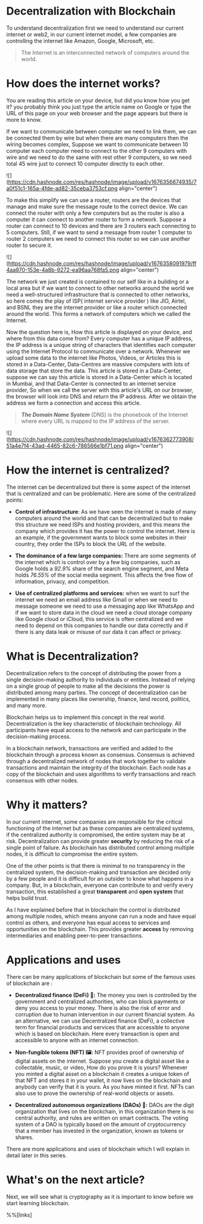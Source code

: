 # Decentralization with Blockchain

To understand decentralization first we need to understand our current internet or web2, in our current internet model, a few companies are controlling the internet like Amazon, Google, Microsoft, etc.

> The Internet is an interconnected network of computers around the world.

# How does the internet works?

You are reading this article on your device, but did you know how you get it? you probably think you just type the article name on Google or type the URL of this page on your web browser and the page appears but there is more to know.

If we want to communicate between computer we need to link them, we can be connected them by wire but when there are many computers then the wiring becomes complex, Suppose we want to communicate between 10 computer each computer need to connect to the other 9 computers with wire and we need to do the same with rest other 9 computers, so we need total 45 wire just to connect 10 computer directly to each other.

![](https://cdn.hashnode.com/res/hashnode/image/upload/v1676356674935/7a0f51c1-165a-4fde-ad82-35ceba3753cf.png align="center")

To make this simplify we can use a router, routers are the devices that manage and make sure the message route to the correct device. We can connect the router with only a few computers but as the router is also a computer it can connect to another router to form a network. Suppose a router can connect to 10 devices and there are 3 routers each connecting to 5 computers. Still, if we want to send a message from router 1 computer to router 2 computers we need to connect this router so we can use another router to secure it.

![](https://cdn.hashnode.com/res/hashnode/image/upload/v1676358091979/ff4aa970-153e-4a8b-9272-ea96aa768fa5.png align="center")

The network we just created is contained to our self like in a building or a local area but if we want to connect to other networks around the world we need a well-structured infrastructure that is connected to other networks, so here comes the play of ISP( internet service provider ) like JIO, Airtel, and BSNL they are the internet provider or like a router which connected around the world. This forms a network of computers which we called the Internet.

Now the question here is, How this article is displayed on your device, and where from this data come from? Every computer has a unique IP address, the IP address is a unique string of characters that identifies each computer using the Internet Protocol to communicate over a network. Whenever we upload some data to the internet like Photos, Videos, or Articles this is stored in a Data-Center, Data-Centres are massive computers with lots of data storage that store the data. This article is stored in a Data-Center, suppose we can say this article is stored in a Data-Center which is located in Mumbai, and that Data-Center is connected to an internet service provider, So when we call the server with this article's URL on our browser, the browser will look into DNS and return the IP address. After we obtain the address we form a connection and access this article.

> ***The Domain Name System*** (DNS) is the phonebook of the Internet where every URL is mapped to the IP address of the server.

![](https://cdn.hashnode.com/res/hashnode/image/upload/v1676362773908/51a4e7f4-43ad-4465-82c6-786566e1bf71.png align="center")

# How the internet is centralized?

The internet can be decentralized but there is some aspect of the internet that is centralized and can be problematic. Here are some of the centralized points:

* **Control of infrastructure**: As we have seen the internet is made of many computers around the world and that can be decentralized but to make this structure we need ISPs and hosting providers, and this means the company which provides it has the power to control the internet. Here is an example, if the government wants to block some websites in their country, they order the ISPs to block the URL of the website.
    
* **The dominance of a few large companies:** There are some segments of the internet which is control over by a few big companies, such as Google holds a *92.9%* share of the search engine segment, and Meta holds *76.55%* of the social media segment. This affects the free flow of information, privacy, and competition.
    
* **Use of centralized platforms and services:** when we want to surf the internet we need an email address like Gmail or when we need to message someone we need to use a messaging app like WhatsApp and if we want to store data in the cloud we need a cloud storage company like Google cloud or iCloud, this service is often centralized and we need to depend on this companies to handle our data correctly and if there is any data leak or misuse of our data it can affect or privacy.
    

# What is Decentralization?

Decentralization refers to the concept of distributing the power from a single decision-making authority to individuals or entities. Instead of relying on a single group of people to make all the decisions the power is distributed among many parties. The concept of decentralization can be implemented in many places like ownership, finance, land record, politics, and many more.

Blockchain helps us to implement this concept in the real world. Decentralization is the key characteristic of blockchain technology. All participants have equal access to the network and can participate in the decision-making process.

In a blockchain network, transactions are verified and added to the blockchain through a process known as consensus. Consensus is achieved through a decentralized network of nodes that work together to validate transactions and maintain the integrity of the blockchain. Each node has a copy of the blockchain and uses algorithms to verify transactions and reach consensus with other nodes.

# Why it matters?

In our current internet, some companies are responsible for the critical functioning of the internet but as these companies are centralized systems, if the centralized authority is compromised, the entire system may be at risk. Decentralization can provide greater **security** by reducing the risk of a single point of failure. As blockchain has distributed control among multiple nodes, it is difficult to compromise the entire system.

One of the other points is that there is minimal to no transparency in the centralized system, the decision-making and transaction are decided only by a few people and it is difficult for an outsider to know what happens in a company. But, in a blockchain, everyone can contribute to and verify every transaction, this established a great **transparent** and **open system** that helps build trust.

As I have explained before that in blockchain the control is distributed among multiple nodes, which means anyone can run a node and have equal control as others, and everyone has equal access to services and opportunities on the blockchain. This provides greater **access** by removing intermediaries and enabling peer-to-peer transactions.

# Applications and uses

There can be many applications of blockchain but some of the famous uses of blockchain are :

* **Decentralized finance (DeFi) 💸:** The money you own is controlled by the government and centralized authorities, who can block payments or deny you access to your money. There is also the risk of error and corruption due to human intervention in our current financial system. As an alternative, we can use Decentralized finance (DeFi), a collective term for financial products and services that are accessible to anyone which is based on blockchain. Here every transaction is open and accessible to anyone with an internet connection.
    
* **Non-fungible tokens (NFT) 🖼️:** NFT provides proof of ownership of digital assets on the internet. Suppose you create a digital asset like a collectable, music, or video, How do you prove it is yours? Whenever you minted a digital asset on a blockchain it creates a unique token of that NFT and stores it in your wallet, it now lives on the blockchain and anybody can verify that it is yours. As you have minted it first. NFTs can also use to prove the ownership of real-world objects or assets.
    
* **Decentralized autonomous organizations (DAOs) 🤝:** DAOs are the digit organization that lives on the blockchain, in this organization there is no central authority, and rules are written on smart contracts. The voting system of a DAO is typically based on the amount of cryptocurrency that a member has invested in the organization, known as tokens or shares.
    

There are more applications and uses of blockchain which I will explain in detail later in this series.

# What's on the next article?

Next, we will see what is cryptography as it is important to know before we start learning blockchain.

%%[links]